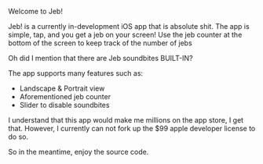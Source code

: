 Welcome to Jeb!

Jeb! is a currently in-development iOS app that is absolute shit. 
The app is simple, tap, and you get a jeb on your screen!
Use the jeb counter at the bottom of the screen to keep track of the number of jebs

Oh did I mention that there are Jeb soundbites BUILT-IN?

The app supports many features such as:
- Landscape & Portrait view
- Aforementioned jeb counter
- Slider to disable soundbites

I understand that this app would make me millions on the app store, I get that.
However, I currently can not fork up the $99 apple developer license to do so.

So in the meantime, enjoy the source code.
